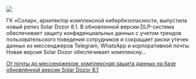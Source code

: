 <!--2025-07-05 10:41:47-->
<div class="yb">
  <div class="rss habr"><img src="https://habrastorage.org/getpro/habr/upload_files/b54/2bb/817/b542bb817776f5d9e8bc51915842f06d.jpg" /><p>ГК «Солар», архитектор комплексной кибербезопасности, выпустила новый релиз Solar Dozor 8.1. В обновленной версии DLP-система обеспечивает защиту конфиденциальных данных с учетом трендов пользовательского поведения сотрудников и сокращает риски утечек данных из мессенджеров Telegram, WhatsApp и корпоративной почты. Новая версия Solar Dozor обеспечивает комплексну... <p class="titl"><a href="https://habr.com/ru/companies/solarsecurity/news/925230/?utm_source=habrahabr&utm_medium=rss&utm_campaign=925230">От почты до мессенджеров: комплексная защита данных на базе обновлённой версии Solar Dozor 8.1</a></p></div>
</div>
